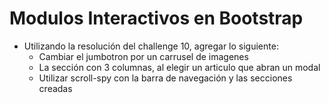 # Modulos Interactivos en Bootstrap
* Utilizando la resolución del challenge 10, agregar lo siguiente:
    * Cambiar el jumbotron por un carrusel de imagenes
    * La sección con 3 columnas, al elegir un articulo que abran un modal
    * Utilizar scroll-spy con la barra de navegación y las secciones creadas


